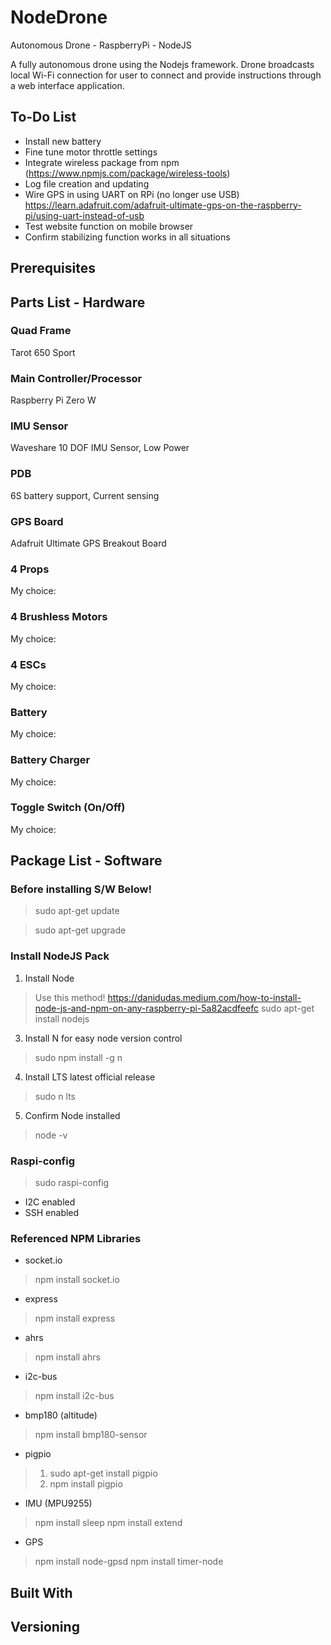 # NodeDrone

Autonomous Drone - RaspberryPi - NodeJS

A fully autonomous drone using the Nodejs framework. Drone broadcasts local Wi-Fi connection for user to connect and provide instructions through a web interface application. 

## To-Do List
- Install new battery
- Fine tune motor throttle settings
- Integrate wireless package from npm (https://www.npmjs.com/package/wireless-tools)
- Log file creation and updating
- Wire GPS in using UART on RPi (no longer use USB) https://learn.adafruit.com/adafruit-ultimate-gps-on-the-raspberry-pi/using-uart-instead-of-usb
- Test website function on mobile browser
- Confirm stabilizing function works in all situations

## Prerequisites

## Parts List - Hardware
### Quad Frame
Tarot 650 Sport
### Main Controller/Processor
Raspberry Pi Zero W
### IMU Sensor
Waveshare 10 DOF IMU Sensor, Low Power
### PDB
6S battery support, Current sensing
### GPS Board
Adafruit Ultimate GPS Breakout Board
### 4 Props
My choice: 
### 4 Brushless Motors
My choice: 
### 4 ESCs
My choice: 
### Battery
My choice: 
### Battery Charger
My choice: 
### Toggle Switch (On/Off)
My choice: 

## Package List - Software
### Before installing S/W Below!
> sudo apt-get update

> sudo apt-get upgrade
### Install NodeJS Pack
1. Install Node
> Use this method! https://danidudas.medium.com/how-to-install-node-js-and-npm-on-any-raspberry-pi-5a82acdfeefc
> sudo apt-get install nodejs
3. Install N for easy node version control
> sudo npm install -g n
4. Install LTS latest official release
> sudo n lts
5. Confirm Node installed
> node -v
### Raspi-config
> sudo raspi-config
- I2C enabled
- SSH enabled
### Referenced NPM Libraries
- socket.io
> npm install socket.io
- express
> npm install express
- ahrs
> npm install ahrs
- i2c-bus
> npm install i2c-bus
- bmp180 (altitude)
> npm install bmp180-sensor
- pigpio
> 1. sudo apt-get install pigpio
> 2. npm install pigpio
- IMU (MPU9255)
> npm install sleep
> npm install extend
- GPS
> npm install node-gpsd
> npm install timer-node

## Built With

## Versioning
